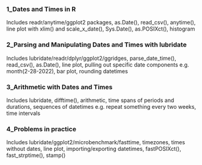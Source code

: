 ### 1_Dates and Times in R
Includes readr/anytime/ggplot2 packages, as.Date(), read_csv(), anytime(), line plot with xlim() and scale_x_date(), Sys.Date(), as.POSIXct(), histogram

### 2_Parsing and Manipulating Dates and Times with lubridate
Includes lubridate/readr/dplyr/ggplot2/ggridges, parse_date_time(), read_csv(), as.Date(), line plot, pulling out specific date components e.g. month(2-28-2022), bar plot, rounding datetimes 

### 3_Arithmetic with Dates and Times
Includes lubridate, difftime(), arithmetic, time spans of periods and durations, sequences of datetimes e.g. repeat something every two weeks, time intervals

### 4_Problems in practice
Includes lubridate/ggplot2/microbenchmark/fasttime, timezones, times without dates, line plot, importing/exporting datetimes, fastPOSIXct(), fast_strptime(), stamp()